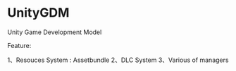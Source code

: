 UnityGDM
========

Unity Game Development Model

Feature:

1、Resouces System : Assetbundle
2、DLC System
3、Various of managers
